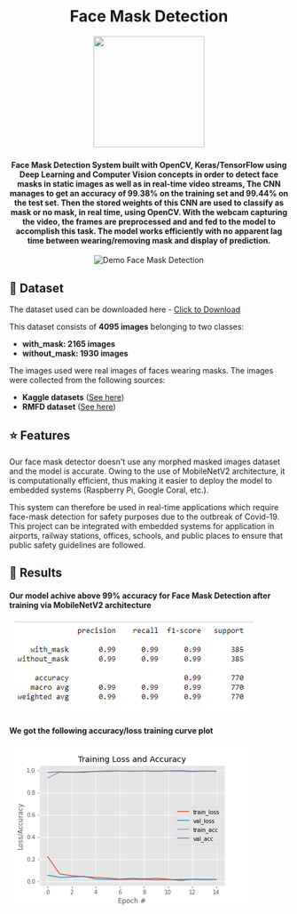 <h1 align="center">Face Mask Detection</h1>

<div align= "center"><img src="https://github.com/Vrushti24/Face-Mask-Detection/blob/logo/Logo/facemaskdetection.ai%20%40%2051.06%25%20(CMYK_GPU%20Preview)%20%2018-02-2021%2018_33_18%20(2).png" width="200" height="200"/>
  <h4>Face Mask Detection System built with OpenCV, Keras/TensorFlow using Deep Learning and Computer Vision concepts in order to detect face masks in static images as well as in real-time video streams, The CNN manages to get an accuracy of 99.38% on the training set and 99.44% on the test set. Then the stored weights of this CNN are used to classify as mask or no mask, in real time, using OpenCV. With the webcam capturing the video, the frames are preprocessed and and fed to the model to accomplish this task. The model works efficiently with no apparent lag time between wearing/removing mask and display of prediction.</h4>
  
  ![Demo Face Mask Detection](https://github.com/Abdelrhman2022/Face-Mask-Detection/blob/main/Demo%20video%20of%20the%20(Face-Mask-Detection)%20Real-Time.gif)
</div>




## :file_folder: Dataset
The dataset used can be downloaded here - [Click to Download](https://github.com/chandrikadeb7/Face-Mask-Detection/tree/master/dataset)

This dataset consists of __4095 images__ belonging to two classes:
*	__with_mask: 2165 images__
*	__without_mask: 1930 images__

The images used were real images of faces wearing masks. The images were collected from the following sources:

* __Kaggle datasets__ ([See here](https://www.kaggle.com/datasets/vijaykumar1799/face-mask-detection)) 
* __RMFD dataset__ ([See here](https://github.com/X-zhangyang/Real-World-Masked-Face-Dataset))


## :star: Features
Our face mask detector doesn't use any morphed masked images dataset and the model is accurate. Owing to the use of MobileNetV2 architecture, it is computationally efficient, thus making it easier to deploy the model to embedded systems (Raspberry Pi, Google Coral, etc.).

This system can therefore be used in real-time applications which require face-mask detection for safety purposes due to the outbreak of Covid-19. This project can be integrated with embedded systems for application in airports, railway stations, offices, schools, and public places to ensure that public safety guidelines are followed.

## :key: Results

#### Our model achive above 99% accuracy for Face Mask Detection after training via MobileNetV2 architecture


####          
![](https://github.com/Abdelrhman2022/Face-Mask-Detection/blob/main/summary.PNG)

#### We got the following accuracy/loss training curve plot
![](https://github.com/Abdelrhman2022/Face-Mask-Detection/blob/main/plot.png)
